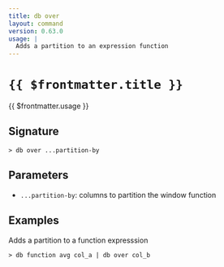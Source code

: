 ```yaml
---
title: db over
layout: command
version: 0.63.0
usage: |
  Adds a partition to an expression function
---
```


# `{{ $frontmatter.title }}`

<div style='white-space: pre-wrap;'>{{ $frontmatter.usage }}</div>

## Signature

```> db over ...partition-by```

## Parameters

 -  `...partition-by`: columns to partition the window function

## Examples

Adds a partition to a function expresssion
```shell
> db function avg col_a | db over col_b
```
